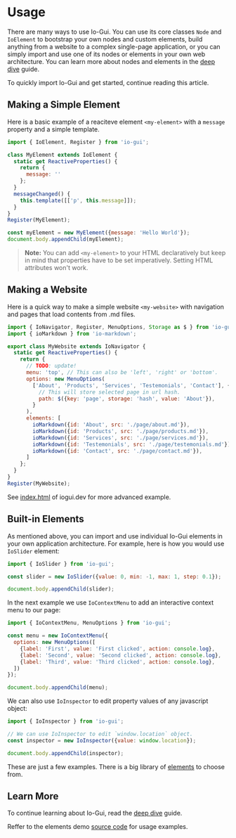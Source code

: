 # Usage

There are many ways to use Io-Gui. You can use its core classes `Node` and `IoElement` to bootstrap your own nodes and custom elements, build anything from a website to a complex single-page application, or you can simply import and use one of its nodes or elements in your own web architecture. You can learn more about nodes and elements in the [deep dive] guide.

To quickly import Io-Gui and get started, continue reading this article.

## Making a Simple Element

Here is a basic example of a reaciteve element `<my-element>` with a `message` property and a simple template.

```javascript
import { IoElement, Register } from 'io-gui';

class MyElement extends IoElement {
  static get ReactiveProperties() {
    return {
      message: ''
    };
  }
  messageChanged() {
    this.template([['p', this.message]]);
  }
}
Register(MyElement);

const myElement = new MyElement({message: 'Hello World'});
document.body.appendChild(myElement);
```

> **Note:** You can add `<my-element>` to your HTML declaratively but keep in mind that properties have to be set imperatively. Setting HTML attributes won't work.

## Making a Website

Here is a quick way to make a simple website `<my-website>` with navigation and pages that load contents from .md files. 

```javascript
import { IoNavigator, Register, MenuOptions, Storage as $ } from 'io-gui';
import { ioMarkdown } from 'io-markdown';

export class MyWebsite extends IoNavigator {
  static get ReactiveProperties() {
    return {
      // TODO: update!
      menu: 'top', // This can also be 'left', 'right' or 'bottom'.
      options: new MenuOptions(
        ['About', 'Products', 'Services', 'Testemonials', 'Contact'], {
          // This will store selected page in url hash.
          path: $({key: 'page', storage: 'hash', value: 'About'}),
        }
      ),
      elements: [
        ioMarkdown({id: 'About', src: './page/about.md'}),
        ioMarkdown({id: 'Products', src: './page/products.md'}),
        ioMarkdown({id: 'Services', src: './page/services.md'}),
        ioMarkdown({id: 'Testemonials', src: './page/testemonials.md'}),
        ioMarkdown({id: 'Contact', src: './page/contact.md'}),
      ]
    };
  }
}
Register(MyWebsite);
```

See [index.html] of iogui.dev for more advanced example.

## Built-in Elements

As mentioned above, you can import and use individual Io-Gui elements in your own application architecture. For example, here is how you would use `IoSlider` element:

```javascript
import { IoSlider } from 'io-gui';

const slider = new IoSlider({value: 0, min: -1, max: 1, step: 0.1});

document.body.appendChild(slider);
```

In the next example we use `IoContextMenu` to add an interactive context menu to our page:

```javascript
import { IoContextMenu, MenuOptions } from 'io-gui';

const menu = new IoContextMenu({
  options: new MenuOptions([
    {label: 'First', value: 'First clicked', action: console.log},
    {label: 'Second', value: 'Second clicked', action: console.log},
    {label: 'Third', value: 'Third clicked', action: console.log},
  ])
});

document.body.appendChild(menu);
```

We can also use `IoInspector` to edit property values of any javascript object:

```javascript
import { IoInspector } from 'io-gui';

// We can use IoInspector to edit `window.location` object.
const inspector = new IoInspector({value: window.location});

document.body.appendChild(inspector);
```

These are just a few examples. There is a big library of [elements] to choose from.

## Learn More

To continue learning about Io-Gui, read the [deep dive] guide.

Reffer to the elements demo [source code] for usage examples.

[index.html]: https://github.com/io-gui/io/blob/main/index.html#L125
[deep dive]: https://iogui.dev/io/#path=Docs,Deep%20Dive
[elements]: https://iogui.dev/io/#path=Demos,Elements
[source code]: https://github.com/io-gui/io/blob/main/demos/elements-dev.js